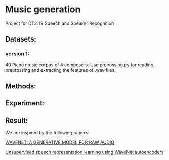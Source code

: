 # Music generation 

Project for DT2119 Speech and Speaker Recognition


## Datasets:

### version 1:

40 Piano music corpus of 4 composers. Use prepossing.py for reading, preprossing and extracting the features of .wav files.



## Methods:

## Experiment:

## Result:

We are inspired by the following papers:

[WAVENET: A GENERATIVE MODEL FOR RAW AUDIO](https://arxiv.org/pdf/1609.03499.pdf)

[Unsupervised speech representation learning using WaveNet autoencoders](https://arxiv.org/pdf/1901.08810.pdf)
